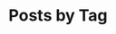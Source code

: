 ---
title: "Posts by Tag"
permalink: /tags/
layout: tags
author_profile: true
header:
  overlay_image: /assets/images/background_nyc_big.png
---